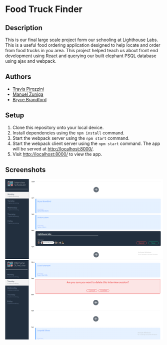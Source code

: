 # Food Truck Finder

## Description

This is our final large scale project form our schooling at Lighthouse Labs. This is a useful food ordering application designed to help locate and order from food trucks in you area. This project helped teach us about front end development using React and querying our built  elephant PSQL database using ajax and webpack. 

## Authors
- [Travis Pirozzini ](https://github.com/T-Pirozzini)
- [Manuel Zuniga](https://github.com/Nachosonfriday)
- [Bryce Brandford](https://github.com/BBrandford11)


## Setup
1. Clone this repository onto your local device.
2. Install dependencies using the `npm install` command.
3. Start the webpack server using the `npm start` command. 
4. Start the webpack client server using the `npm start` command. The app will be served at <http://localhost:8000/>.
5. Visit <http://localhost:8000/> to view the app.


## Screenshots
!["screenshot of creating a appointment."](https://github.com/BBrandford11/scheduler/blob/master/Img/overall%201.png)
!["screenshot of deleting a appointment"](https://github.com/BBrandford11/scheduler/blob/master/Img/delete.png)


